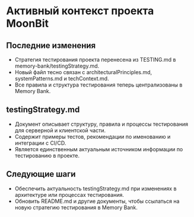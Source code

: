 # Активный контекст проекта MoonBit

## Последние изменения
- Стратегия тестирования проекта перенесена из TESTING.md в memory-bank/testingStrategy.md.
- Новый файл тесно связан с architecturalPrinciples.md, systemPatterns.md и techContext.md.
- Все правила и структура тестирования теперь централизованы в Memory Bank.

## testingStrategy.md
- Документ описывает структуру, правила и процессы тестирования для серверной и клиентской части.
- Содержит примеры тестов, рекомендации по именованию и интеграции с CI/CD.
- Является единственным актуальным источником информации по тестированию в проекте.

## Следующие шаги
- Обеспечить актуальность testingStrategy.md при изменениях в архитектуре или процессах тестирования.
- Обновить README.md и другие документы, чтобы ссылаться на новую стратегию тестирования в Memory Bank. 